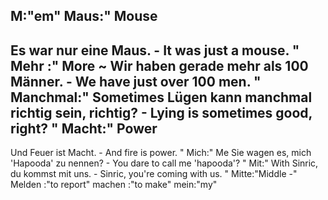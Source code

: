 M:"em"
Maus:"
Mouse
-
Es war nur eine Maus. - It was just a mouse.
"
Mehr :"
More
~
Wir haben gerade mehr als 100 Männer. - We have just over 100 men.
"
Manchmal:"
Sometimes
Lügen kann manchmal richtig sein, richtig? - Lying is sometimes good, right?
"
Macht:"
Power
-
Und Feuer ist Macht. - And fire is power.
"
Mich:"
Me
Sie wagen es, mich 'Hapooda' zu nennen? -  You dare to call me 'hapooda'?
"
Mit:"
With
Sinric, du kommst mit uns. - Sinric, you're coming with us.
"
Mitte:"Middle -"
Melden :"to report"
machen :"to make"
mein:"my"

